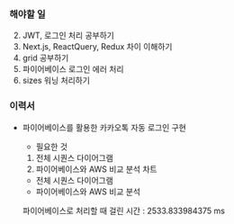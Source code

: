 ### 해야할 일

2. JWT, 로그인 처리 공부하기
3. Next.js, ReactQuery, Redux 차이 이해하기
4. grid 공부하기
5. 파이어베이스 로그인 에러 처리
6. sizes 워닝 처리하기

### 이력서

- 파이어베이스를 활용한 카카오톡 자동 로그인 구현

  - 필요한 것

  1. 전체 시퀀스 다이어그램
  2. 파이어베이스와 AWS 비교 분석 차트

  - 전체 시퀀스 다이어그램
  - 파이어베이스와 AWS 비교 분석

  파이어베이스로 처리할 때 걸린 시간 : 2533.833984375 ms
